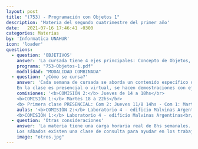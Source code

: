 ```yaml
---
layout: post
title: "(753) - Programación con Objetos 1"
description: 'Materia del segundo cuatrimestre del primer año'
date:   2021-07-16 17:46:41 -0300
categories: Materias
by: 'Informatica UNAHUR'
icon: 'loader'
questions:
  - question: 'OBJETIVOS'
    answer: 'La cursada tiene 4 ejes principales: Concepto de Objetos, su estado interno, como se relacionan entre ellos y el polimorfismo, las colecciones de objecto y sus métodos asociados, las clases como generadoras de objetos y por último la herencia de clases. Se trabaja con el entorno de desarrollo y lenguaje Wollok.'
    programa: "753-Objetos-1.pdf"
    modalidad: "MODALIDAD COMBINADA"
  - question: '¿Cómo se cursa?'
    answer: 'Cada semana de cursada se aborda un contenido específico del del eje principal que corresponda a la semana, se explica  y se entrega un trabajo práctico específico sobre ese contenido. Todos los contenidos son acumulativos, es decir que semana a semana se van incorporando cada vez más temas y los trabajos prácticos incluyen todos los contenidos previos con el objetivo de afianzar los conceptos y adquirir los nuevos.
    En la clase es presencial o virtual, se hacen demostraciones con ejemplos y se entregan una serie de videos que profundizan el tema.'
    comisiones: '<b>COMISIÓN 2:</b> Jueves de 14 a 18hs</br>
    <b>COMISIÓN 1:</b> Martes 18 a 22hs</br>
    <b> Primera clase PRESENCIAL: Com 2: Jueves 11/8 14hs - Com 1: Martes 9/8 18hs</b><br/>'
    aulas: '<b>COMISIÓN 2:</b> Laboratorio 4 - edificio Malvinas Argentinas<br/>
    <b>COMISIÓN 1:</b> Laboratorio 4 - edificio Malvinas Argentinas<br/>'
  - question: 'Otras consideraciones'
    answer: 'La materia tiene una carga horaria real de 8hs semanales. Es decir, unas 16hs semanales en total para poder estudiar, practicar y consultar.
    Los sábados existen una clase de consulta para ayudar en los trabajos prácticos o reforzar conceptos. Las evaluaciones son: Un parcial, la entrega de un trabajo práctico grupal y uno mejora individual sobre el trabajo practico parcial con defensa.'
    image: "otros.jpg"
---
```

